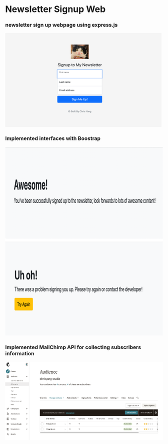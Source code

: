 # Newsletter Signup Web
### newsletter sign up webpage using express.js

<img src="https://github.com/xzyang123/Newsletter_signup_webapp/blob/main/exampleImages/Screen%20Shot%202022-04-11%20at%202.22.10%20PM.png" width="500" height="300">

### Implemented interfaces with Boostrap

<img src="https://github.com/xzyang123/Newsletter_signup_webapp/blob/main/exampleImages/Screen%20Shot%202022-04-11%20at%202.20.10%20PM.png" width="1000" height="300">

<img src="https://github.com/xzyang123/Newsletter_signup_webapp/blob/main/exampleImages/Screen%20Shot%202022-04-11%20at%202.20.18%20PM.png" width="1200" height="300">

### Implemented MailChimp API for collecting subscribers information

<img src="https://github.com/xzyang123/Newsletter_signup_webapp/blob/main/exampleImages/Screen%20Shot%202022-04-11%20at%202.19.43%20PM.png" width="600" height="250">
